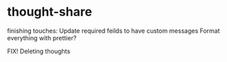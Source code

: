 # thought-share

finishing touches:
Update required feilds to have custom messages
Format everything with prettier?

FIX!
Deleting thoughts